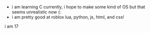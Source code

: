 - i am learning C currently, i hope to make some kind of OS but that seems unrealistic now (:
- i am pretty good at roblox lua, python, js, html, and css!

i am 17
